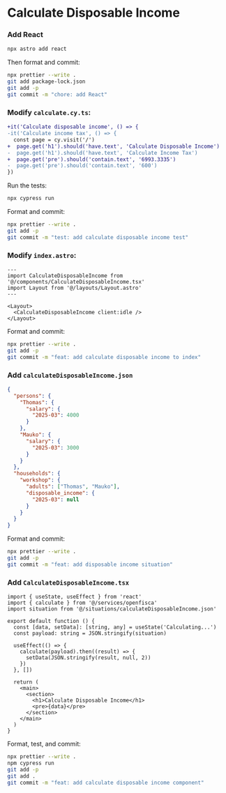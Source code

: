 # Calculate Disposable Income

### Add React

```sh
npx astro add react
```

Then format and commit:

```sh
npx prettier --write .
git add package-lock.json
git add -p
git commit -m "chore: add React"
```

### Modify `calculate.cy.ts`:

```diff
+it('Calculate disposable income', () => {
-it('Calculate income tax', () => {
  const page = cy.visit('/')
+  page.get('h1').should('have.text', 'Calculate Disposable Income')
-  page.get('h1').should('have.text', 'Calculate Income Tax')
+  page.get('pre').should('contain.text', '6993.3335')
-  page.get('pre').should('contain.text', '600')
})
```

Run the tests:

```sh
npx cypress run
```

Format and commit:

```sh
npx prettier --write .
git add -p
git commit -m "test: add calculate disposable income test"
```

### Modify `index.astro`:

```astro
---
import CalculateDisposableIncome from '@/components/CalculateDisposableIncome.tsx'
import Layout from '@/layouts/Layout.astro'
---

<Layout>
  <CalculateDisposableIncome client:idle />
</Layout>
```

Format and commit:

```sh
npx prettier --write .
git add -p
git commit -m "feat: add calculate disposable income to index"
```

### Add `calculateDisposableIncome.json`

```json
{
  "persons": {
    "Thomas": {
      "salary": {
        "2025-03": 4000
      }
    },
    "Mauko": {
      "salary": {
        "2025-03": 3000
      }
    }
  },
  "households": {
    "workshop": {
      "adults": ["Thomas", "Mauko"],
      "disposable_income": {
        "2025-03": null
      }
    }
  }
}
```

Format and commit:

```sh
npx prettier --write .
git add -p
git commit -m "feat: add disposable income situation"
```

### Add `CalculateDisposableIncome.tsx`

```tsx
import { useState, useEffect } from 'react'
import { calculate } from '@/services/openfisca'
import situation from '@/situations/calculateDisposableIncome.json'

export default function () {
  const [data, setData]: [string, any] = useState('Calculating...')
  const payload: string = JSON.stringify(situation)

  useEffect(() => {
    calculate(payload).then((result) => {
      setData(JSON.stringify(result, null, 2))
    })
  }, [])

  return (
    <main>
      <section>
        <h1>Calculate Disposable Income</h1>
        <pre>{data}</pre>
      </section>
    </main>
  )
}
```

Format, test, and commit:

```sh
npx prettier --write .
npm cypress run
git add -p
git add .
git commit -m "feat: add calculate disposable income component"
```
